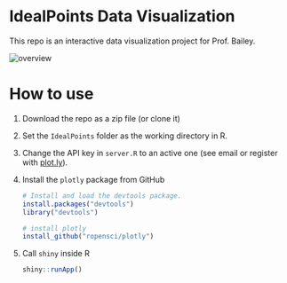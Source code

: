 # IdealPoints Data Visualization
This repo is an interactive data visualization project for Prof. Bailey. 

![overview](http://i.imgur.com/lR7NKHt.gif)

# How to use
1. Download the repo as a zip file (or clone it)
2. Set the `IdealPoints` folder as the working directory in R.
3. Change the API key in `server.R` to an active one (see email or register with [plot.ly](https://plot.ly/)).
4. Install the `plotly` package from GitHub

    ```r
    # Install and load the devtools package. 
    install.packages("devtools")
    library("devtools")

    # install plotly
    install_github("ropensci/plotly")
    ```

5. Call `shiny` inside R
    ```r
    shiny::runApp()
    ```
